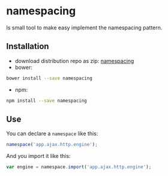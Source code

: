 # namespacing

Is small tool to make easy implement the namespacing pattern.

## Installation

- download distribution repo as zip:
[namespacing](https://github.com/ModestoFiguereo/namespacing-dist/tree/master)
- bower:
```sh
bower install --save namespacing
```
- npm:
```sh
npm install --save namespacing
```

## Use

You can declare a `namespace` like this:
```js
namespace('app.ajax.http.engine');
```

And you import it like this:
```js
var engine = namespace.import('app.ajax.http.engine');
```
